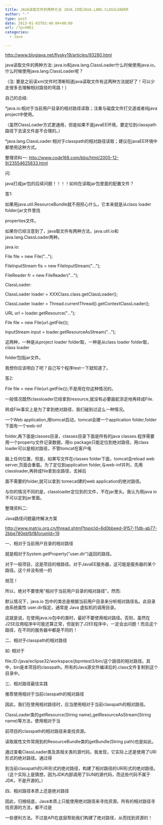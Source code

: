 ```yaml
---
title: JAVA读取文件的两种方法 JAVA.IO和JAVA.LANG.CLASSLOADER
author: "-"
type: post
date: 2013-01-03T03:40:04+00:00
url: /?p=4961
categories:
  - Java

---
```

http://www.blogjava.net/flysky19/articles/93280.html

java读取文件的两种方法: java.io和java.lang.ClassLoader什么时候使用java.io，什么时候使用java.lang.ClassLoader呢？

（注: 要是之前读xml文件时清晰知道java读取文件有这两种方法就好了！可以少走很多去理解相对路径的弯路！）

自己的总结: 
  
*java.io:相对于当前用户目录的相对路径读取；注重与磁盘文件打交道或者纯java project中使用。
  
（虽然ClassLoader方式更通用，但是如果不是javaEE环境，要定位到classpath路径下去读文件是不合理的。）

*java.lang.ClassLoader:相对于classpath的相对路径读取；建议在javaEE环境中都使用这种方式。

整理资料一: http://www.code168.com/bbs/html/2005-12-9/23554625833.html
  
问: 
  
java打成jar包的后续问题！！！！如何在读取jar包里面的配置文件？
  
答1: 
  
如果用java.util.ResourceBundle就不用担心什么，它本来就是从class loader folder/jar文件里找
  
properties文件。
  
如果你已经注意到了，java取文件有两种方法，java.util.io和java.lang.ClassLoader两种。
  
java.io:

File file = new File("...");
   
FileInputStream fis = new FileInputStream("...");
   
FileReader fr = new FileReader("...");

ClassLoader:
  
ClassLoader loader = XXXClass.class.getClassLoader();
   
ClassLoader loader = Thread.currentThread().getContextClassLoader();
   
URL url = loader.getResource("...");
   
File file = new File(url.getFile());
   
InputStream input = loader.getResourceAsStream("...");

这两种，一种是从project loader folder取，一种是从class loader folder取，class loader
  
folder包括jar文件。
  
我想你应该明白了吧？自己写个程序test一下就知道了。

答2: 
  
File file = new File(url.getFile());不是用在你这种情况的。
  
一般情况既然classloader已经拿到resource,就没有必要画蛇添足地再转成File.
  
转成File事实上是为了拿到绝对路径，我们碰到过这么一种情况。
  
一个Web application,用tomcat启动，tomcat会建一个application folder,folder下面有一个web-inf

folder,再下面是classes目录，classes目录下面是所有的java classes.程序需要用一个property文件记录数据，用io package只能定位到绝对路径，用class loader可以是相对路径，不管tomcat在客户电

脑上任何位置，但是，如果写文件在classes folder下面，tomcat会reload web server,页面会重载。为了定位到application folder,与web-inf并列，先用classloader,再转成file拿到全路径，去掉后

面不需要的folder,就可以拿到 tomecat建的web application的绝对路径。
  
与你的情况不同的是，classloader定位到的文件，不在jar里头。我认为用java io不可以定到jar里面。

整理资料二: 
  
Java路径问题最终解决方案
  
http://www.matrix.org.cn/thread.shtml?topicId=6d0bbeed-9157-11db-ab77-2bbe780ebfbf&forumId=19

一、相对于当前用户目录的相对路径
  
就是相对于System.getProperty("user.dir")返回的路径。
  
对于一般项目，这是项目的根路径。对于JavaEE服务器，这可能是服务器的某个路径。这个并没有统一的

规范！
  
所以，绝对不要使用"相对于当前用户目录的相对路径"。然而: 
  
默认情况下，java.io 包中的类总是根据当前用户目录来分析相对路径名。此目录由系统属性 user.dir指定，通常是 Java 虚拟机的调用目录。
  
这就是说，在使用java.io包中的类时，最好不要使用相对路径。否则，虽然在J2SE应用程序中可能还算正常，但是到了J2EE程序中，一定会出问题！而且这个路径，在不同的服务器中都是不同的！

二、相对于classpath的相对路径
  
如: 相对于
  
file:/D:/java/eclipse32/workspace/jbpmtest3/bin/这个路径的相对路径。其中，bin是本项目的classpath。所有的Java源文件编译后的.class文件复制到这个目录中。

三、相对路径最佳实践
  
推荐使用相对于当前classpath的相对路径
  
因此，我们在使用相对路径时，应当使用相对于当前classpath的相对路径。
  
ClassLoader类的getResource(String name),getResourceAsStream(String name)等方法，使用相对于当

前项目的classpath的相对路径来查找资源。
  
读取属性文件常用到的ResourceBundle类的getBundle(String path)也是如此。
  
通过查看ClassLoader类及其相关类的源代码，我发现，它实际上还是使用了URI形式的绝对路径。通过得

到当前classpath的URI形式的绝对路径，构建了相对路径的URI形式的绝对路径。（这个实际上是猜想，因为JDK内部调用了SUN的源代码，而这些代码不属于JDK，不是开源的。）

四、相对路径本质上还是绝对路径
  
因此，归根结底，Java本质上只能使用绝对路径来寻找资源。所有的相对路径寻找资源的方法，都不过是

一些便利方法。不过是API在底层帮助我们构建了绝对路径，从而找到资源的！